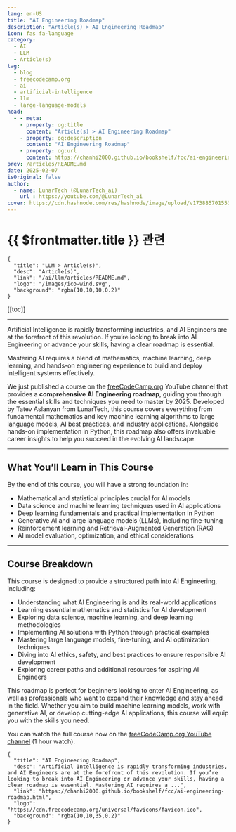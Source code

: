 ```yaml
---
lang: en-US
title: "AI Engineering Roadmap"
description: "Article(s) > AI Engineering Roadmap"
icon: fas fa-language
category:
  - AI
  - LLM
  - Article(s)
tag:
  - blog
  - freecodecamp.org
  - ai
  - artificial-intelligence
  - llm
  - large-language-models
head:
  - - meta:
    - property: og:title
      content: "Article(s) > AI Engineering Roadmap"
    - property: og:description
      content: "AI Engineering Roadmap"
    - property: og:url
      content: https://chanhi2000.github.io/bookshelf/fcc/ai-engineering-roadmap.html
prev: /articles/README.md
date: 2025-02-07
isOriginal: false
author:
  - name: LunarTech (@LunarTech_ai)
    url : https://youtube.com/@LunarTech_ai
cover: https://cdn.hashnode.com/res/hashnode/image/upload/v1738857015537/9b6809b3-0846-4891-bfbe-52763398238d.png
---
```


# {{ $frontmatter.title }} 관련

```component VPCard
{
  "title": "LLM > Article(s)",
  "desc": "Article(s)",
  "link": "/ai/llm/articles/README.md",
  "logo": "/images/ico-wind.svg",
  "background": "rgba(10,10,10,0.2)"
}
```

[[toc]]

---

<SiteInfo
  name="AI Engineering Roadmap"
  desc="Artificial Intelligence is rapidly transforming industries, and AI Engineers are at the forefront of this revolution. If you’re looking to break into AI Engineering or advance your skills, having a clear roadmap is essential. Mastering AI requires a ..."
  url="https://freecodecamp.org/news/ai-engineering-roadmap"
  logo="https://cdn.freecodecamp.org/universal/favicons/favicon.ico"
  preview="https://cdn.hashnode.com/res/hashnode/image/upload/v1738857015537/9b6809b3-0846-4891-bfbe-52763398238d.png"/>

Artificial Intelligence is rapidly transforming industries, and AI Engineers are at the forefront of this revolution. If you’re looking to break into AI Engineering or advance your skills, having a clear roadmap is essential.

Mastering AI requires a blend of mathematics, machine learning, deep learning, and hands-on engineering experience to build and deploy intelligent systems effectively.

We just published a course on the [<FontIcon icon="fa-brands fa-free-code-camp"/>freeCodeCamp.org](http://freeCodeCamp.org) YouTube channel that provides a **comprehensive AI Engineering roadmap**, guiding you through the essential skills and techniques you need to master by 2025. Developed by Tatev Aslanyan from LunarTech, this course covers everything from fundamental mathematics and key machine learning algorithms to large language models, AI best practices, and industry applications. Alongside hands-on implementation in Python, this roadmap also offers invaluable career insights to help you succeed in the evolving AI landscape.

---

## What You’ll Learn in This Course

By the end of this course, you will have a strong foundation in:

- Mathematical and statistical principles crucial for AI models
- Data science and machine learning techniques used in AI applications
- Deep learning fundamentals and practical implementation in Python
- Generative AI and large language models (LLMs), including fine-tuning
- Reinforcement learning and Retrieval-Augmented Generation (RAG)
- AI model evaluation, optimization, and ethical considerations

---

## Course Breakdown

This course is designed to provide a structured path into AI Engineering, including:

- Understanding what AI Engineering is and its real-world applications
- Learning essential mathematics and statistics for AI development
- Exploring data science, machine learning, and deep learning methodologies
- Implementing AI solutions with Python through practical examples
- Mastering large language models, fine-tuning, and AI optimization techniques
- Diving into AI ethics, safety, and best practices to ensure responsible AI development
- Exploring career paths and additional resources for aspiring AI Engineers
    

This roadmap is perfect for beginners looking to enter AI Engineering, as well as professionals who want to expand their knowledge and stay ahead in the field. Whether you aim to build machine learning models, work with generative AI, or develop cutting-edge AI applications, this course will equip you with the skills you need.

You can watch the full course now on the [<FontIcon icon="fas fa-youtube"/>freeCodeCamp.org YouTube channel](https://youtu.be/nYXVvK-Wmn0) (1 hour watch).

<VidStack src="youtube/nYXVvK-Wmn0" />

<!-- TODO: add ARTICLE CARD -->
```component VPCard
{
  "title": "AI Engineering Roadmap",
  "desc": "Artificial Intelligence is rapidly transforming industries, and AI Engineers are at the forefront of this revolution. If you’re looking to break into AI Engineering or advance your skills, having a clear roadmap is essential. Mastering AI requires a ...",
  "link": "https://chanhi2000.github.io/bookshelf/fcc/ai-engineering-roadmap.html",
  "logo": "https://cdn.freecodecamp.org/universal/favicons/favicon.ico",
  "background": "rgba(10,10,35,0.2)"
}
```
